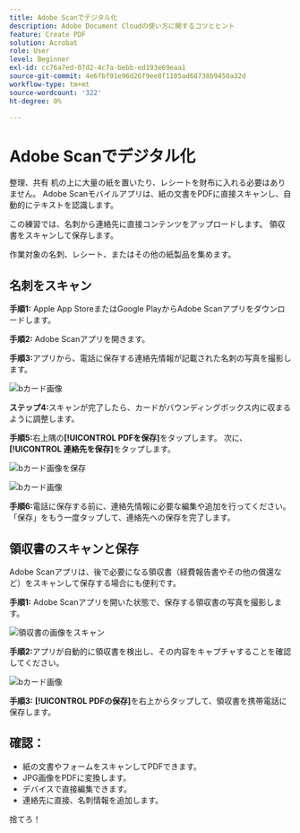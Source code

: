 ```yaml
---
title: Adobe Scanでデジタル化
description: Adobe Document Cloudの使い方に関するコツとヒント
feature: Create PDF
solution: Acrobat
role: User
level: Beginner
exl-id: cc76a7ed-07d2-4c7a-bebb-ed193e69eaa1
source-git-commit: 4e6fbf91e96d26f9ee8f1105ad68738b9450a32d
workflow-type: tm+mt
source-wordcount: '322'
ht-degree: 0%

---
```


# Adobe Scanでデジタル化

整理、共有 机の上に大量の紙を置いたり、レシートを財布に入れる必要はありません。 Adobe Scanモバイルアプリは、紙の文書をPDFに直接スキャンし、自動的にテキストを認識します。

この練習では、名刺から連絡先に直接コンテンツをアップロードします。 領収書をスキャンして保存します。

作業対象の名刺、レシート、またはその他の紙製品を集めます。

## 名刺をスキャン

**手順1:** Apple App StoreまたはGoogle PlayからAdobe Scanアプリをダウンロードします。

**手順2:** Adobe Scanアプリを開きます。

**手順3:**&#x200B;アプリから、電話に保存する連絡先情報が記載された名刺の写真を撮影します。

![bカード画像](assets/scanbcard.png)


**ステップ4:**&#x200B;スキャンが完了したら、カードがバウンディングボックス内に収まるように調整します。

**手順5:**&#x200B;右上隅の&#x200B;**[!UICONTROL PDFを保存]**&#x200B;をタップします。 次に、**[!UICONTROL 連絡先を保存]**&#x200B;をタップします。


![bカード画像を保存](assets/savecontact.jpg)

![bカード画像](assets/savecontact.png)

**手順6:**&#x200B;電話に保存する前に、連絡先情報に必要な編集や追加を行ってください。 「保存」をもう一度タップして、連絡先への保存を完了します。

## 領収書のスキャンと保存

Adobe Scanアプリは、後で必要になる領収書（経費報告書やその他の償還など）をスキャンして保存する場合にも便利です。

**手順1:** Adobe Scanアプリを開いた状態で、保存する領収書の写真を撮影します。

![領収書の画像をスキャン](assets/scanreceipt.png)


**手順2:**&#x200B;アプリが自動的に領収書を検出し、その内容をキャプチャすることを確認してください。

![bカード画像](assets/receiptoutput.jpg)

**手順3:** **[!UICONTROL PDFの保存]**&#x200B;を右上からタップして、領収書を携帯電話に保存します。


## 確認：

* 紙の文書やフォームをスキャンしてPDFできます。
* JPG画像をPDFに変換します。
* デバイスで直接編集できます。
* 連絡先に直接、名刺情報を追加します。

捨てろ！
